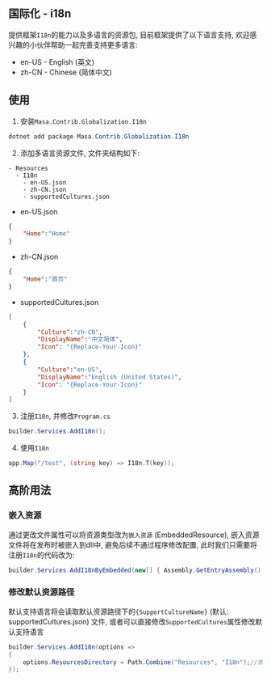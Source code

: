 ## 国际化 - i18n

提供框架`I18n`的能力以及多语言的资源包, 目前框架提供了以下语言支持, 欢迎感兴趣的小伙伴帮助一起完善支持更多语言:

* en-US - English (英文)
* zh-CN - Chinese (简体中文)

## 使用

1. 安装`Masa.Contrib.Globalization.I18n`

``` powershell
dotnet add package Masa.Contrib.Globalization.I18n
```

2. 添加多语言资源文件, 文件夹结构如下:

``` structure
- Resources
  - I18n
    - en-US.json
    - zh-CN.json
    - supportedCultures.json
```

* en-US.json

``` en-US.json
{
    "Home":"Home"
}
```

* zh-CN.json

``` zh-CN.json
{
    "Home":"首页"
}
```

* supportedCultures.json

``` supportedCultures.json
[
    {
        "Culture":"zh-CN",
        "DisplayName":"中文简体",
        "Icon": "{Replace-Your-Icon}"
    },
    {
        "Culture":"en-US",
        "DisplayName":"English (United States)",
        "Icon": "{Replace-Your-Icon}"
    }
]
```

3. 注册`I18n`, 并修改`Program.cs`

```csharp
builder.Services.AddI18n();
```

4. 使用`I18n`

```csharp
app.Map("/test", (string key) => I18n.T(key));
```

## 高阶用法

### 嵌入资源

通过更改文件属性可以将资源类型改为`嵌入资源` (EmbeddedResource), 嵌入资源文件将在发布时被嵌入到dll中, 避免后续不通过程序修改配置, 此时我们只需要将注册`I18n`的代码改为:

```csharp
builder.Services.AddI18nByEmbedded(new[] { Assembly.GetEntryAssembly()! });//Assembly集合为语言资源文件所在的程序集
```

### 修改默认资源路径

默认支持语言将会读取默认资源路径下的`{SupportCultureName}` (默认: supportedCultures.json) 文件, 或者可以直接修改`SupportedCultures`属性修改默认支持语言

```csharp
builder.Services.AddI18n(options =>
{
    options.ResourcesDirectory = Path.Combine("Resources", "I18n");//修改默认资源路径
});
```
